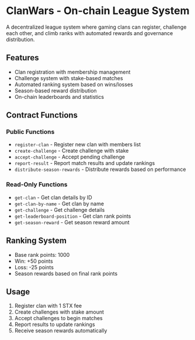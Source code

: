 # ClanWars - On-chain League System

A decentralized league system where gaming clans can register, challenge each other, and climb ranks with automated rewards and governance distribution.

## Features

- Clan registration with membership management
- Challenge system with stake-based matches
- Automated ranking system based on wins/losses
- Season-based reward distribution
- On-chain leaderboards and statistics

## Contract Functions

### Public Functions
- `register-clan` - Register new clan with members list
- `create-challenge` - Create challenge with stake
- `accept-challenge` - Accept pending challenge
- `report-result` - Report match results and update rankings
- `distribute-season-rewards` - Distribute rewards based on performance

### Read-Only Functions
- `get-clan` - Get clan details by ID
- `get-clan-by-name` - Get clan by name
- `get-challenge` - Get challenge details
- `get-leaderboard-position` - Get clan rank points
- `get-season-reward` - Get season reward amount

## Ranking System

- Base rank points: 1000
- Win: +50 points
- Loss: -25 points
- Season rewards based on final rank points

## Usage

1. Register clan with 1 STX fee
2. Create challenges with stake amount
3. Accept challenges to begin matches
4. Report results to update rankings
5. Receive season rewards automatically